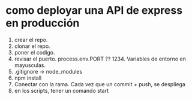 # como deployar una API de express en producción
1. crear el repo.
2. clonar el repo.
3. poner el codigo.
4. revisar el puerto. process.env.PORT ?? 1234. Variables de entorno en mayusculas.
5. .gitignore -> node_modules
6. npm install
7. Conectar con la rama. Cada vez que un commit + push, se despliega
8. en los scripts, tener un comando start
